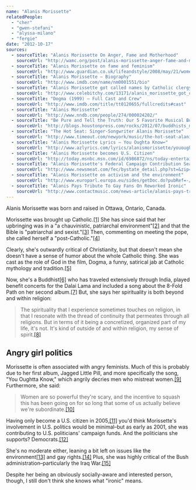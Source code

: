 ```yaml
---
name: "Alanis Morissette"
relatedPeople:
  - "cher"
  - "gwen-stefani"
  - "alyssa-milano"
  - "fergie"
date: "2012-10-17"
sources:
  - sourceTitle: "Alanis Morissette On Anger, Fame and Motherhood"
    sourceUrl: "http://wamc.org/post/alanis-morissette-anger-fame-and-motherhood"
  - sourceTitle: "Alanis Morissette on fame and feminism"
    sourceUrl: "http://www.guardian.co.uk/lifeandstyle/2008/may/21/women.popandrock"
  - sourceTitle: "Alanis Morissette – Biography"
    sourceUrl: "http://www.imdb.com/name/nm0001551/bio"
  - sourceTitle: "Alanis Morissette got called names by Catholic clergy"
    sourceUrl: "http://www.celebitchy.com/13171/alanis_morissette_got_called_names_by_catholic_clergy/"
  - sourceTitle: "Dogma (1999) – Full Cast and Crew"
    sourceUrl: "http://www.imdb.com/title/tt0120655/fullcredits#cast"
  - sourceTitle: "Alanis Morissette"
    sourceUrl: "http://www.nndb.com/people/274/000024202/"
  - sourceTitle: "Be Pure and Tell the Truth: Our 5 Favorite Musical Buddhists"
    sourceUrl: "http://blogs.houstonpress.com/rocks/2012/07/buddhists_musicians.php"
  - sourceTitle: "The Hot Seat: Singer-Songwriter Alanis Morissette"
    sourceUrl: "http://www.timeout.com/newyork/music/the-hot-seat-alanis-morissette-rock-pop-hip-hop"
  - sourceTitle: "Alanis Morissette Lyrics – You Oughta Know↩"
    sourceUrl: "http://www.azlyrics.com/lyrics/alanismorissette/yououghtaknow.html"
  - sourceTitle: "Alanis Morissette becomes U.S. Citizen"
    sourceUrl: "http://today.msnbc.msn.com/id/6986872/ns/today-entertainment/t/alanis-morissette-becomes-us-citizen/#.UHCrqxg1bR0"
  - sourceTitle: "Alanis Morissette's Federal Campaign Contribution Search Results"
    sourceUrl: "http://www.newsmeat.com/fec/bystate_detail.php?st=&zip=91361&last=MORISSETTE&first=ALANIS"
  - sourceTitle: "Alanis Morissette on activism and the environment"
    sourceUrl: "http://www.europarl.europa.eu/sides/getDoc.do?pubRef=-//EP//TEXT+IM-PRESS+20080526STO29854+0+DOC+XML+V0//EN"
  - sourceTitle: "Alanis Pays Tribute To Gay Fans On Reworked Ironic"
    sourceUrl: "http://www.contactmusic.com/news-article/alanis-pays-tribute-to-gay-fans-on-reworked-ironic"
---
```


Alanis Morissette was born and raised in Ottawa, Ontario, Canada.

Morissette was brought up Catholic.<a class="source-citation" href="#http://wamc.org/post/alanis-morissette-anger-fame-and-motherhood" title="Alanis Morissette On Anger, Fame and Motherhood">[1]</a> She has since said that her upbringing was in a "a chauvinistic, patriarchal environment"<a class="source-citation" href="#http://www.guardian.co.uk/lifeandstyle/2008/may/21/women.popandrock" title="Alanis Morissette on fame and feminism">[2]</a> and that the Bible is "patriarchal and sexist."<a class="source-citation" href="#http://www.imdb.com/name/nm0001551/bio" title="Alanis Morissette – Biography">[3]</a> Then, commenting on meeting the pope, she called herself a "post-Catholic."<a class="source-citation" href="#http://www.celebitchy.com/13171/alanis_morissette_got_called_names_by_catholic_clergy/" title="Alanis Morissette got called names by Catholic clergy">[4]</a>

Clearly, she's outwardly critical of Christianity, but that doesn't mean she doesn't have a sense of humor about the whole Catholic thing. She was cast as the role of God in the film, Dogma, a funny, satirical jab at Catholic mythology and tradition.<a class="source-citation" href="#http://www.imdb.com/title/tt0120655/fullcredits#cast" title="Dogma (1999) – Full Cast and Crew">[5]</a>

Now, she's a Buddhist<a class="source-citation" href="#http://www.nndb.com/people/274/000024202/" title="Alanis Morissette">[6]</a> who has traveled extensively through India, played benefit concerts for the Dalai Lama and included a song about the 8-Fold Path on her second album.<a class="source-citation" href="#http://blogs.houstonpress.com/rocks/2012/07/buddhists_musicians.php" title="Be Pure and Tell the Truth: Our 5 Favorite Musical Buddhists">[7]</a> But, she says her spirituality is both beyond and within religion:

>The spirituality that I experience sometimes touches on religion, in that I resonate with the thread of continuity that permeates through all religions. But in terms of it being a concretized, organized part of my life, it's not. It's kind of outside of and within religion, my sense of spirit.<a class="source-citation" href="#http://www.timeout.com/newyork/music/the-hot-seat-alanis-morissette-rock-pop-hip-hop" title="The Hot Seat: Singer-Songwriter Alanis Morissette">[8]</a>

## 

## Angry girl politics

Morissette is often associated with angry feminists. Much of this is probably due to her first album, Jagged Little Pill, and more specifically the song, "You Oughtta Know," which angrily decries men who mistreat women.<a class="source-citation" href="#http://www.azlyrics.com/lyrics/alanismorissette/yououghtaknow.html" title="Alanis Morissette Lyrics – You Oughta Know↩">[9]</a> Furthermore, she said:

>Women are so powerful they're scary, and the incentive to squash this has been going on for so long that some of us actually believe we're subordinate.<a class="source-citation" href="#http://www.guardian.co.uk/lifeandstyle/2008/may/21/women.popandrock" title="Alanis Morissette on fame and feminism">[10]</a>

Having only become a U.S. citizen in 2005,<a class="source-citation" href="#http://today.msnbc.msn.com/id/6986872/ns/today-entertainment/t/alanis-morissette-becomes-us-citizen/#.UHCrqxg1bR0" title="Alanis Morissette becomes U.S. Citizen">[11]</a> you'd think Morissette's involvement in U.S. politics would be minimal–but as early as 2001, she was contributing to U.S. politicians' campaign funds. And the politicians she supports? Democrats.<a class="source-citation" href="#http://www.newsmeat.com/fec/bystate_detail.php?st=&zip=91361&last=MORISSETTE&first=ALANIS" title="Alanis Morissette&apos;s Federal Campaign Contribution Search Results">[12]</a>

She's no moderate either, leaning a bit left on issues like the environment<a class="source-citation" href="#http://www.europarl.europa.eu/sides/getDoc.do?pubRef=-//EP//TEXT+IM-PRESS+20080526STO29854+0+DOC+XML+V0//EN" title="Alanis Morissette on activism and the environment">[13]</a> and gay rights.<a class="source-citation" href="#http://www.contactmusic.com/news-article/alanis-pays-tribute-to-gay-fans-on-reworked-ironic" title="Alanis Pays Tribute To Gay Fans On Reworked Ironic">[14]</a> Plus, she was highly critical of the Bush administration–particularly the Iraq War.<a class="source-citation" href="#http://www.imdb.com/name/nm0001551/bio" title="Alanis Morissette – Biography">[15]</a>

Despite her being an obviously socially-aware and interested person, though, I still don't think she knows what "ironic" means.